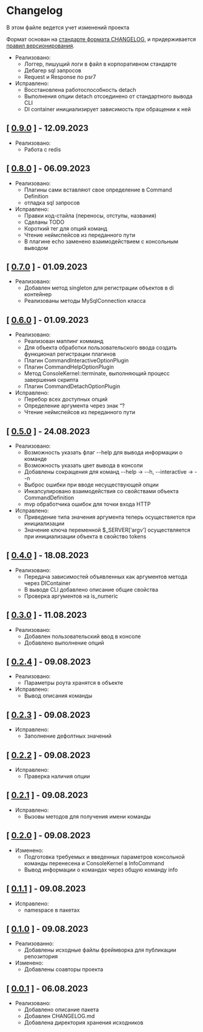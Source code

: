 
# Changelog

В этом файле ведется учет изменений проекта

Формат основан на [стандарте формата CHANGELOG](https://keepachangelog.com/en/1.0.0/),
и придерживается [правил версионирования](https://semver.org/spec/v2.0.0.html).

- Реализовано:
  - Логгер, пишущий логи в файл в корпоративном стандарте
  - Дебагер sql запросов
  - Request и Response по psr7
- Исправлено:
  - Восстановлена работоспособность detach
  - Выполнения опции detach отсоединено от стандартного вывода CLI
  - DI container инициализирует зависимость при обращении к ней

## [ [0.9.0](https://github.com/EFKO-CR/alpha/releases/tag/0.9.0) ] - 12.09.2023

- Реализовано:
  - Работа с redis

## [ [0.8.0](https://github.com/EFKO-CR/alpha/releases/tag/0.8.0) ] - 06.09.2023

- Реализовано:
  - Плагины сами вставляют свое определение в Command Definition
  - отладка sql запросов
- Исправлено:
  - Правки код-стайла (переносы, отступы, названия)
  - Сделаны TODO
  - Короткий тег для опций команд
  -  Чтение неймспейсов из переданного пути
  - В плагине echo заменено взаимодействием с консольным выводом

## [ [0.7.0](https://github.com/EFKO-CR/alpha/releases/tag/0.7.0) ] - 01.09.2023

- Реализовано:
  - Добавлен метод singleton для регистрации объектов в di контейнер 
  - Реализованы методы MySqlConnection класса

## [ [0.6.0](https://github.com/EFKO-CR/alpha/releases/tag/0.6.0) ] - 01.09.2023

- Реализовано:
  - Реализован маппинг комманд
  - Для объекта обработки пользовательского ввода создать функционал регистрации плагинов
  - Плагин CommandInteractiveOptionPlugin
  - Плагин CommandHelpOptionPlugin
  - Метод ConsoleKernel::terminate, выполняющий процесс завершения скрипта
  - Плагин CommandDetachOptionPlugin
- Исправлено:
  - Перебор всех доступных опций
  - Определение аргумента через знак “?
  -  Чтение неймспейсов из переданного пути

## [ [0.5.0](https://github.com/EFKO-CR/alpha/releases/tag/0.5.0) ] - 24.08.2023

- Реализовано:
  - Возможность указать флаг --help для вывода информации о команде
  - Возможность указать цвет вывода в консоли
  - Добавлены сокращения для команд --help -> --h, --interactive -> --n
  - Выброс ошибки при вводе несуществующей опции
  - Инкапсулировано взаимодействия со свойствами объекта CommandDefinition
  - mvp обработчика ошибок для точки входа HTTP
- Исправлено:
  - Приведение типа значения аргумента теперь осуществяется при инициализации
  - Значение ключа переменной $_SERVER[‘argv’] осуществляется при инициализации объекта в свойство tokens

## [ [0.4.0](https://github.com/EFKO-CR/alpha/releases/tag/0.4.0) ] - 18.08.2023

- Реализовано:
  - Передача зависимостей объявленных как аргументов метода через DIContainer
  - В выводе CLI добавлено описание общие свойства
  - Проверка аргументов на is_numeric

## [ [0.3.0](https://github.com/EFKO-CR/alpha/releases/tag/0.3.0) ] - 11.08.2023

- Реализовано:
  - Добавлен пользовательский ввод в консоле
  - Добавлено выполнение опций

## [ [0.2.4](https://github.com/EFKO-CR/alpha/releases/tag/0.2.4) ] - 09.08.2023

- Реализовано:
  - Параметры роута хранятся в объекте
- Исправлено:
  - Вывод описания команды

## [ [0.2.3](https://github.com/EFKO-CR/alpha/releases/tag/0.2.3) ] - 09.08.2023

- Исправлено:
  - Заполнение дефолтных значений

## [ [0.2.2](https://github.com/EFKO-CR/alpha/releases/tag/0.2.2) ] - 09.08.2023

- Исправлено:
  - Праверка наличия опции

## [ [0.2.1](https://github.com/EFKO-CR/alpha/releases/tag/0.2.1) ] - 09.08.2023

- Исправлено:
  - Вызовы методов для получения имени команды

## [ [0.2.0](https://github.com/EFKO-CR/alpha/releases/tag/0.2.0) ] - 09.08.2023

- Изменено:
  - Подготовка требуемых и введенных параметров консольной команды перенесена и ConsoleKernel в InfoCommand
  - Вывод информации о командах через общую команду info

## [ [0.1.1](https://github.com/EFKO-CR/alpha/releases/tag/0.1.1) ] - 09.08.2023

- Исправлено:
  - namespace в пакетах

## [ [0.1.0](https://github.com/EFKO-CR/alpha/releases/tag/0.1.0) ] - 09.08.2023

- Реализованно:
  - Добавлены исходные файлы фреймворка для публикации репозитория
- Изменено:
  - Добавлены соавторы проекта

## [ [0.0.1](https://github.com/EFKO-CR/alpha/releases/tag/0.0.1) ] - 06.08.2023

- Реализовано:
  - Добавлено описание пакета
  - Добавлен CHANGELOG.md
  - Добавлена директория хранения исходников
